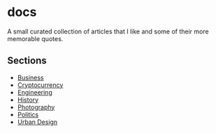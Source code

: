 # docs

A small curated collection of articles that I like and some of their more
memorable quotes.

## Sections

* [Business](business.md)
* [Cryptocurrency](cryptocurrency.md)
* [Engineering](engineering.md)
* [History](history.md)
* [Photography](photography.md)
* [Politics](politics.md)
* [Urban Design](urban-design.md)
